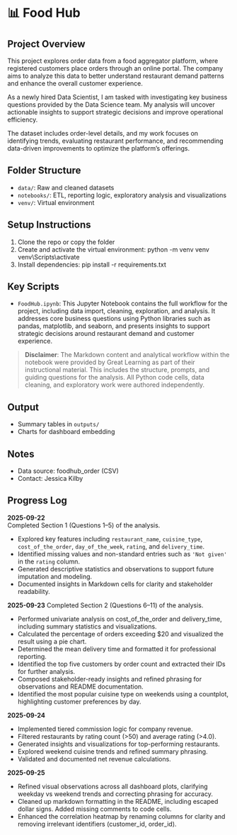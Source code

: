 # 📊 Food Hub
        
## Project Overview

This project explores order data from a food aggregator platform, where registered customers place orders through an online portal. The company aims to analyze this data to better understand restaurant demand patterns and enhance the overall customer experience.

As a newly hired Data Scientist, I am tasked with investigating key business questions provided by the Data Science team. My analysis will uncover actionable insights to support strategic decisions and improve operational efficiency.

The dataset includes order-level details, and my work focuses on identifying trends, evaluating restaurant performance, and recommending data-driven improvements to optimize the platform’s offerings.
        
## Folder Structure
- `data/`: Raw and cleaned datasets
- `notebooks/`: ETL, reporting logic, exploratory analysis and visualizations
- `venv/`: Virtual environment
        
## Setup Instructions
1. Clone the repo or copy the folder
2. Create and activate the virtual environment:
    python -m venv venv venv\Scripts\activate
3. Install dependencies:
    pip install -r requirements.txt
        
## Key Scripts
- `FoodHub.ipynb`: This Jupyter Notebook contains the full workflow for the project, including data import, cleaning, exploration, and analysis. It addresses core business questions using Python libraries such as pandas, matplotlib, and seaborn, and presents insights to support strategic decisions around restaurant demand and customer experience.

> **Disclaimer**: The Markdown content and analytical workflow within the notebook were provided by Great Learning as part of their instructional material. This includes the structure, prompts, and guiding questions for the analysis. All Python code cells, data cleaning, and exploratory work were authored independently.
        
## Output
- Summary tables in `outputs/`
- Charts for dashboard embedding
        
## Notes
- Data source: foodhub_order (CSV)
- Contact: Jessica Kilby


## Progress Log

**2025-09-22**  
Completed Section 1 (Questions 1–5) of the analysis.  
- Explored key features including `restaurant_name`, `cuisine_type`, `cost_of_the_order`, `day_of_the_week`, `rating`, and `delivery_time`.
- Identified missing values and non-standard entries such as `'Not given'` in the `rating` column.
- Generated descriptive statistics and observations to support future imputation and modeling.
- Documented insights in Markdown cells for clarity and stakeholder readability.

**2025-09-23**
Completed Section 2 (Questions 6–11) of the analysis.
- Performed univariate analysis on cost_of_the_order and delivery_time, including summary statistics and visualizations.
- Calculated the percentage of orders exceeding $20 and visualized the result using a pie chart.
- Determined the mean delivery time and formatted it for professional reporting.
- Identified the top five customers by order count and extracted their IDs for further analysis.
- Composed stakeholder-ready insights and refined phrasing for observations and README documentation.
- Identified the most popular cuisine type on weekends using a countplot, highlighting customer preferences by day.

**2025-09-24**
- Implemented tiered commission logic for company revenue.
- Filtered restaurants by rating count (>50) and average rating (>4.0).
- Generated insights and visualizations for top-performing restaurants.
- Explored weekend cuisine trends and refined summary phrasing.
- Validated and documented net revenue calculations.

**2025-09-25**
- Refined visual observations across all dashboard plots, clarifying weekday vs weekend trends and correcting phrasing for accuracy.
- Cleaned up markdown formatting in the README, including escaped dollar signs. Added missing comments to code cells.
- Enhanced the correlation heatmap by renaming columns for clarity and removing irrelevant identifiers (customer_id, order_id).
